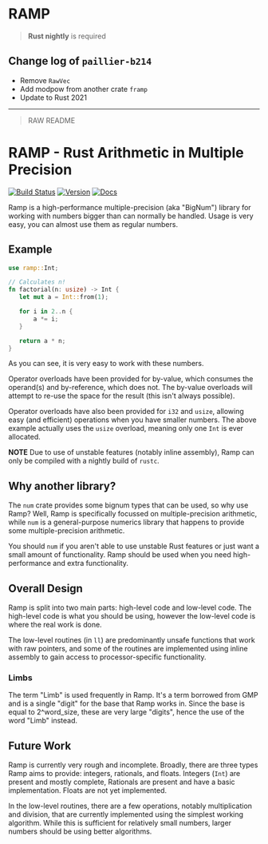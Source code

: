 # RAMP

> **Rust nightly** is required

## Change log of `paillier-b214`

- Remove `RawVec`
- Add modpow from another crate `framp`
- Update to Rust 2021

---

> RAW README

# RAMP - Rust Arithmetic in Multiple Precision

[![Build Status](https://travis-ci.org/Aatch/ramp.svg?branch=master)](https://travis-ci.org/Aatch/ramp)
[![Version](http://meritbadge.herokuapp.com/ramp)](https://crates.io/crates/ramp)
[![Docs](https://docs.rs/ramp/badge.svg)](https://docs.rs/ramp)

Ramp is a high-performance multiple-precision (aka "BigNum") library for working with numbers
bigger than can normally be handled. Usage is very easy, you can almost use them as regular
numbers.

## Example

```rust
use ramp::Int;

// Calculates n!
fn factorial(n: usize) -> Int {
   let mut a = Int::from(1);

   for i in 2..n {
       a *= i;
   }

   return a * n;
}
```

As you can see, it is very easy to work with these numbers.

Operator overloads have been provided for by-value, which consumes the operand(s) and by-reference,
which does not. The by-value overloads will attempt to re-use the space for the result (this isn't
always possible).

Operator overloads have also been provided for `i32` and `usize`, allowing easy (and efficient)
operations when you have smaller numbers. The above example actually uses the `usize` overload,
meaning only one `Int` is ever allocated.

**NOTE** Due to use of unstable features (notably inline assembly), Ramp can only be compiled with
a nightly build of `rustc`.

## Why another library?

The `num` crate provides some bignum types that can be used, so why use Ramp? Well, Ramp is
specifically focussed on multiple-precision arithmetic, while `num` is a general-purpose numerics
library that happens to provide some multiple-precision arithmetic.

You should `num` if you aren't able to use unstable Rust features or just want a small amount of
functionality. Ramp should be used when you need high-performance and extra functionality.

## Overall Design

Ramp is split into two main parts: high-level code and low-level code. The high-level code is what
you should be using, however the low-level code is where the real work is done.

The low-level routines (in `ll`) are predominantly unsafe functions that work with raw pointers,
and some of the routines are implemented using inline assembly to gain access to processor-specific
functionality.

### Limbs

The term "Limb" is used frequently in Ramp. It's a term borrowed from GMP and is a single "digit"
for the base that Ramp works in. Since the base is equal to 2^word_size, these are very large
"digits", hence the use of the word "Limb" instead.

## Future Work

Ramp is currently very rough and incomplete. Broadly, there are three types Ramp aims to provide:
integers, rationals, and floats. Integers (`Int`) are present and mostly complete, Rationals are
present and have a basic implementation. Floats are not yet implemented.

In the low-level routines, there are a few operations, notably multiplication and division, that
are currently implemented using the simplest working algorithm. While this is sufficient for
relatively small numbers, larger numbers should be using better algorithms.

